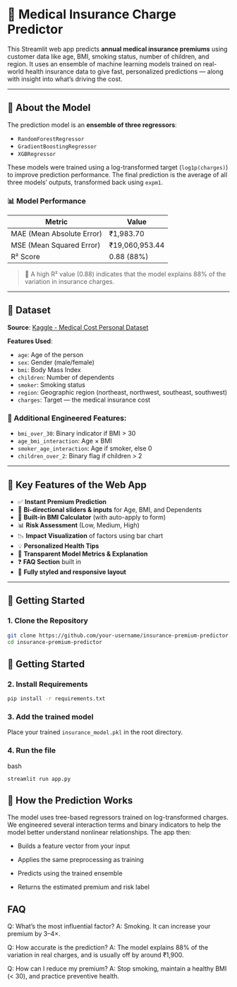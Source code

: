 # 💸 Medical Insurance Charge Predictor

This Streamlit web app predicts **annual medical insurance premiums** using customer data like age, BMI, smoking status, number of children, and region. It uses an ensemble of machine learning models trained on real-world health insurance data to give fast, personalized predictions — along with insight into what’s driving the cost.

---

## 🧠 About the Model

The prediction model is an **ensemble of three regressors**:
- `RandomForestRegressor`
- `GradientBoostingRegressor`
- `XGBRegressor`

These models were trained using a log-transformed target (`log1p(charges)`) to improve prediction performance. The final prediction is the average of all three models’ outputs, transformed back using `expm1`.

### 📊 Model Performance

| Metric                | Value         |
|-----------------------|---------------|
| MAE (Mean Absolute Error) | ₹1,983.70     |
| MSE (Mean Squared Error) | ₹19,060,953.44 |
| R² Score              | 0.88 (88%)    |

> 📌 A high R² value (0.88) indicates that the model explains 88% of the variation in insurance charges.

---

## 📂 Dataset

**Source**: [Kaggle - Medical Cost Personal Dataset](https://www.kaggle.com/datasets/mirichoi0218/insurance)

**Features Used**:
- `age`: Age of the person
- `sex`: Gender (male/female)
- `bmi`: Body Mass Index
- `children`: Number of dependents
- `smoker`: Smoking status
- `region`: Geographic region (northeast, northwest, southeast, southwest)
- `charges`: Target — the medical insurance cost

### 🧠 Additional Engineered Features:
- `bmi_over_30`: Binary indicator if BMI > 30
- `age_bmi_interaction`: Age × BMI
- `smoker_age_interaction`: Age if smoker, else 0
- `children_over_2`: Binary flag if children > 2

---

## 🎯 Key Features of the Web App

- ✅ **Instant Premium Prediction**
- 🔄 **Bi-directional sliders & inputs** for Age, BMI, and Dependents
- 📏 **Built-in BMI Calculator** (with auto-apply to form)
- 📊 **Risk Assessment** (Low, Medium, High)
- 📉 **Impact Visualization** of factors using bar chart
- 💡 **Personalized Health Tips**
- 🧾 **Transparent Model Metrics & Explanation**
- ❓ **FAQ Section** built in
- 💅 **Fully styled and responsive layout**

---

## 🚀 Getting Started

### 1. Clone the Repository

```bash
git clone https://github.com/your-username/insurance-premium-predictor.git
cd insurance-premium-predictor
```

## 🚀 Getting Started

### 2. Install Requirements

```bash
pip install -r requirements.txt
```
### 3. Add the trained model
Place your trained `insurance_model.pkl` in the root directory.

### 4. Run the file
bash
```
streamlit run app.py
```

## 🧠 How the Prediction Works

The model uses tree-based regressors trained on log-transformed charges. We engineered several interaction terms and binary indicators to help the model better understand nonlinear relationships. The app then:

- Builds a feature vector from your input

- Applies the same preprocessing as training

- Predicts using the trained ensemble

- Returns the estimated premium and risk label


## FAQ

Q: What’s the most influential factor?
A: Smoking. It can increase your premium by 3–4×.

Q: How accurate is the prediction?
A: The model explains 88% of the variation in real charges, and is usually off by around ₹1,900.

Q: How can I reduce my premium?
A: Stop smoking, maintain a healthy BMI (< 30), and practice preventive health.
